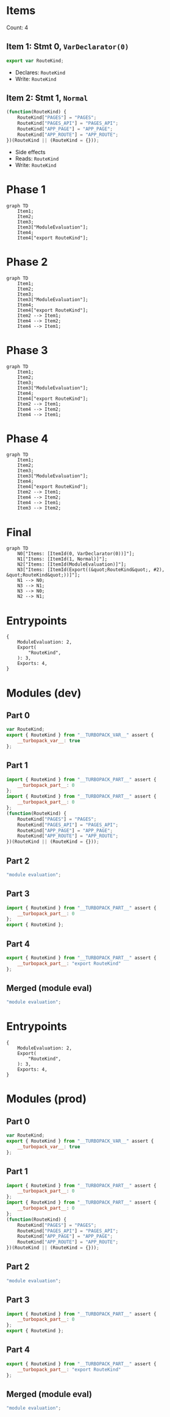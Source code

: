 # Items

Count: 4

## Item 1: Stmt 0, `VarDeclarator(0)`

```js
export var RouteKind;

```

- Declares: `RouteKind`
- Write: `RouteKind`

## Item 2: Stmt 1, `Normal`

```js
(function(RouteKind) {
    RouteKind["PAGES"] = "PAGES";
    RouteKind["PAGES_API"] = "PAGES_API";
    RouteKind["APP_PAGE"] = "APP_PAGE";
    RouteKind["APP_ROUTE"] = "APP_ROUTE";
})(RouteKind || (RouteKind = {}));

```

- Side effects
- Reads: `RouteKind`
- Write: `RouteKind`

# Phase 1
```mermaid
graph TD
    Item1;
    Item2;
    Item3;
    Item3["ModuleEvaluation"];
    Item4;
    Item4["export RouteKind"];
```
# Phase 2
```mermaid
graph TD
    Item1;
    Item2;
    Item3;
    Item3["ModuleEvaluation"];
    Item4;
    Item4["export RouteKind"];
    Item2 --> Item1;
    Item4 --> Item2;
    Item4 --> Item1;
```
# Phase 3
```mermaid
graph TD
    Item1;
    Item2;
    Item3;
    Item3["ModuleEvaluation"];
    Item4;
    Item4["export RouteKind"];
    Item2 --> Item1;
    Item4 --> Item2;
    Item4 --> Item1;
```
# Phase 4
```mermaid
graph TD
    Item1;
    Item2;
    Item3;
    Item3["ModuleEvaluation"];
    Item4;
    Item4["export RouteKind"];
    Item2 --> Item1;
    Item4 --> Item2;
    Item4 --> Item1;
    Item3 --> Item2;
```
# Final
```mermaid
graph TD
    N0["Items: [ItemId(0, VarDeclarator(0))]"];
    N1["Items: [ItemId(1, Normal)]"];
    N2["Items: [ItemId(ModuleEvaluation)]"];
    N3["Items: [ItemId(Export((&quot;RouteKind&quot;, #2), &quot;RouteKind&quot;))]"];
    N1 --> N0;
    N3 --> N1;
    N3 --> N0;
    N2 --> N1;
```
# Entrypoints

```
{
    ModuleEvaluation: 2,
    Export(
        "RouteKind",
    ): 3,
    Exports: 4,
}
```


# Modules (dev)
## Part 0
```js
var RouteKind;
export { RouteKind } from "__TURBOPACK_VAR__" assert {
    __turbopack_var__: true
};

```
## Part 1
```js
import { RouteKind } from "__TURBOPACK_PART__" assert {
    __turbopack_part__: 0
};
import { RouteKind } from "__TURBOPACK_PART__" assert {
    __turbopack_part__: 0
};
(function(RouteKind) {
    RouteKind["PAGES"] = "PAGES";
    RouteKind["PAGES_API"] = "PAGES_API";
    RouteKind["APP_PAGE"] = "APP_PAGE";
    RouteKind["APP_ROUTE"] = "APP_ROUTE";
})(RouteKind || (RouteKind = {}));

```
## Part 2
```js
"module evaluation";

```
## Part 3
```js
import { RouteKind } from "__TURBOPACK_PART__" assert {
    __turbopack_part__: 0
};
export { RouteKind };

```
## Part 4
```js
export { RouteKind } from "__TURBOPACK_PART__" assert {
    __turbopack_part__: "export RouteKind"
};

```
## Merged (module eval)
```js
"module evaluation";

```
# Entrypoints

```
{
    ModuleEvaluation: 2,
    Export(
        "RouteKind",
    ): 3,
    Exports: 4,
}
```


# Modules (prod)
## Part 0
```js
var RouteKind;
export { RouteKind } from "__TURBOPACK_VAR__" assert {
    __turbopack_var__: true
};

```
## Part 1
```js
import { RouteKind } from "__TURBOPACK_PART__" assert {
    __turbopack_part__: 0
};
import { RouteKind } from "__TURBOPACK_PART__" assert {
    __turbopack_part__: 0
};
(function(RouteKind) {
    RouteKind["PAGES"] = "PAGES";
    RouteKind["PAGES_API"] = "PAGES_API";
    RouteKind["APP_PAGE"] = "APP_PAGE";
    RouteKind["APP_ROUTE"] = "APP_ROUTE";
})(RouteKind || (RouteKind = {}));

```
## Part 2
```js
"module evaluation";

```
## Part 3
```js
import { RouteKind } from "__TURBOPACK_PART__" assert {
    __turbopack_part__: 0
};
export { RouteKind };

```
## Part 4
```js
export { RouteKind } from "__TURBOPACK_PART__" assert {
    __turbopack_part__: "export RouteKind"
};

```
## Merged (module eval)
```js
"module evaluation";

```
